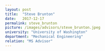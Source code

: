 ```yaml
---
layout: post
title:  "Steve Brunton"
date:   2017-12-17 
permalink: steve_brunton
picture: /images/advisors/steve_brunton.jpeg
university: "University of Washington"
department: "Mechanical Engineering"
relation: "MS Advisor"
---
```



